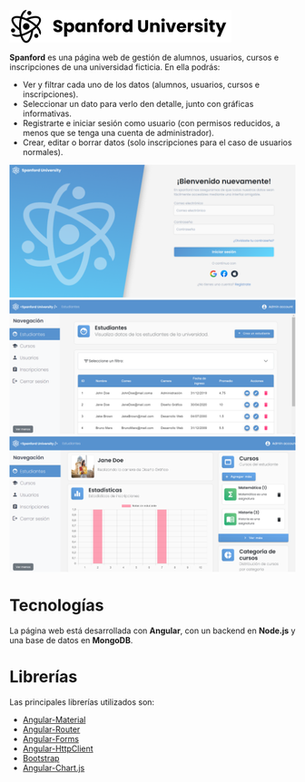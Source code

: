 ![SPANFORD](./readme/spanford.png)

**Spanford** es una página web de gestión de alumnos, usuarios, cursos e inscripciones de una universidad ficticia. En ella podrás:

- Ver y filtrar cada uno de los datos (alumnos, usuarios, cursos e inscripciones).
- Seleccionar un dato para verlo den detalle, junto con gráficas informativas.
- Registrarte e iniciar sesión como usuario (con permisos reducidos, a menos que se tenga una cuenta de administrador).
- Crear, editar o borrar datos (solo inscripciones para el caso de usuarios normales).

![IMAGEN1](./readme/auth.png)
![IMAGEN2](./readme/students.png)
![IMAGEN3](./readme/view.png)

# Tecnologías

La página web está desarrollada con **Angular**, con un backend en **Node.js** y una base de datos en **MongoDB**.

# Librerías

Las principales librerías utilizados son:

- [Angular-Material](https://material.angular.io/)
- [Angular-Router](https://angular.io/guide/router)
- [Angular-Forms](https://angular.io/guide/forms)
- [Angular-HttpClient](https://angular.io/guide/http)
- [Bootstrap](https://getbootstrap.com/)
- [Angular-Chart.js](https://valor-software.com/ng2-charts/)

